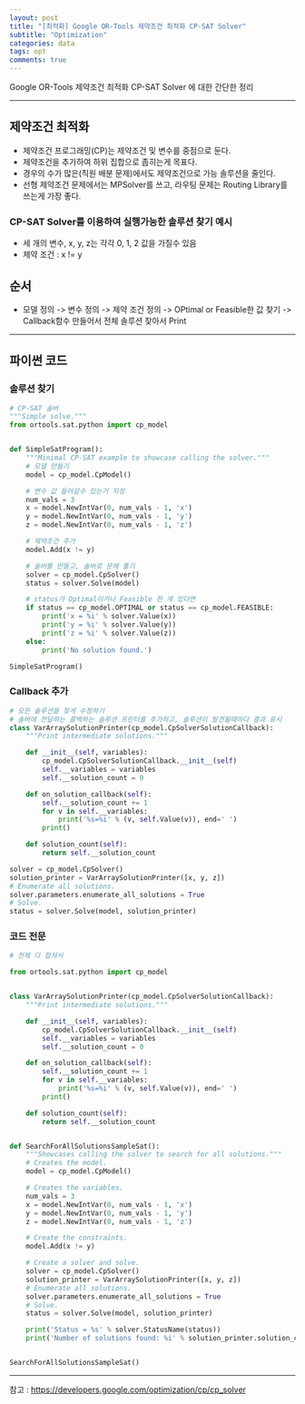 ```yaml
---
layout: post
title: "[최적화] Google OR-Tools 제약조건 최적화 CP-SAT Solver"
subtitle: "Optimization"
categories: data
tags: opt
comments: true
---
```


Google OR-Tools 제약조건 최적화 CP-SAT Solver 에 대한 간단한 정리

---
  
## 제약조건 최적화
- 제약조건 프로그래밍(CP)는 제약조건 및 변수를 중점으로 둔다.
- 제약조건을 추가하여 하위 집합으로 좁히는게 목표다.
- 경우의 수가 많은(직원 배분 문제)에서도 제약조건으로 가능 솔루션을 줄인다.
- 선형 제약조건 문제에서는 MPSolver를 쓰고, 라우팅 문제는 Routing Library를 쓰는게 가장 좋다.
  
### CP-SAT Solver를 이용하여 실행가능한 솔루션 찾기 예시
- 세 개의 변수, x, y, z는 각각 0, 1, 2 값을 가질수 있음
- 제약 조건 : x != y
  
## 순서
- 모델 정의 -> 변수 정의 -> 제약 조건 정의 -> OPtimal or Feasible한 값 찾기 -> Callback함수 만들어서 전체 솔루션 찾아서 Print
  
---

## 파이썬 코드
  
### 솔루션 찾기 
```python
# CP-SAT 솔버
"""Simple solve."""
from ortools.sat.python import cp_model


def SimpleSatProgram():
    """Minimal CP-SAT example to showcase calling the solver."""
    # 모델 만들기
    model = cp_model.CpModel()

    # 변수 값 들어갈수 있는거 지정
    num_vals = 3
    x = model.NewIntVar(0, num_vals - 1, 'x')
    y = model.NewIntVar(0, num_vals - 1, 'y')
    z = model.NewIntVar(0, num_vals - 1, 'z')

    # 제약조건 추가
    model.Add(x != y)

    # 솔버를 만들고, 솔버로 문제 풀기
    solver = cp_model.CpSolver()
    status = solver.Solve(model)

    # status가 Optimal이거나 Feasible 한 게 있다면
    if status == cp_model.OPTIMAL or status == cp_model.FEASIBLE:
        print('x = %i' % solver.Value(x))
        print('y = %i' % solver.Value(y))
        print('z = %i' % solver.Value(z))
    else:
        print('No solution found.')

SimpleSatProgram()
```
  
### Callback 추가
```python
# 모든 솔루션을 찾게 수정하기
# 솔버에 전달하는 콜백하는 솔루션 프린터를 추가하고, 솔루션이 발견될때마다 결과 표시
class VarArraySolutionPrinter(cp_model.CpSolverSolutionCallback):
    """Print intermediate solutions."""

    def __init__(self, variables):
        cp_model.CpSolverSolutionCallback.__init__(self)
        self.__variables = variables
        self.__solution_count = 0

    def on_solution_callback(self):
        self.__solution_count += 1
        for v in self.__variables:
            print('%s=%i' % (v, self.Value(v)), end=' ')
        print()

    def solution_count(self):
        return self.__solution_count

solver = cp_model.CpSolver()
solution_printer = VarArraySolutionPrinter([x, y, z])
# Enumerate all solutions.
solver.parameters.enumerate_all_solutions = True
# Solve.
status = solver.Solve(model, solution_printer)
```
  
### 코드 전문
```python
# 전체 다 합쳐서

from ortools.sat.python import cp_model


class VarArraySolutionPrinter(cp_model.CpSolverSolutionCallback):
    """Print intermediate solutions."""

    def __init__(self, variables):
        cp_model.CpSolverSolutionCallback.__init__(self)
        self.__variables = variables
        self.__solution_count = 0

    def on_solution_callback(self):
        self.__solution_count += 1
        for v in self.__variables:
            print('%s=%i' % (v, self.Value(v)), end=' ')
        print()

    def solution_count(self):
        return self.__solution_count


def SearchForAllSolutionsSampleSat():
    """Showcases calling the solver to search for all solutions."""
    # Creates the model.
    model = cp_model.CpModel()

    # Creates the variables.
    num_vals = 3
    x = model.NewIntVar(0, num_vals - 1, 'x')
    y = model.NewIntVar(0, num_vals - 1, 'y')
    z = model.NewIntVar(0, num_vals - 1, 'z')

    # Create the constraints.
    model.Add(x != y)

    # Create a solver and solve.
    solver = cp_model.CpSolver()
    solution_printer = VarArraySolutionPrinter([x, y, z])
    # Enumerate all solutions.
    solver.parameters.enumerate_all_solutions = True
    # Solve.
    status = solver.Solve(model, solution_printer)

    print('Status = %s' % solver.StatusName(status))
    print('Number of solutions found: %i' % solution_printer.solution_count())


SearchForAllSolutionsSampleSat()
```

---
참고 : https://developers.google.com/optimization/cp/cp_solver